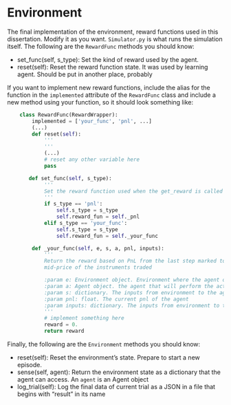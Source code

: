 # Environment

The final implementation of the environment, reward functions used in this dissertation. Modify it as you want. `Simulator.py` is what runs the simulation itself. The following are the `RewardFunc` methods you should know:

- set\_func(self, s_type): Set the kind of reward used by the agent.
- reset(self): Reset the reward function state. It was used by learning agent. Should be put in another place, probably

If you want to implement new reward functions, include the alias for the function in the `implemented` attribute of the `RewardFunc` class and include a new method using your function, so it should look something like:

```python
    class RewardFunc(RewardWrapper):
        implemented = ['your_func', 'pnl', ...]
        (...)
        def reset(self):
            '''
            '''
            (...)
            # reset any other variable here
            pass

       def set_func(self, s_type):
            '''
            Set the reward function used when the get_reward is called
            '''
            if s_type == 'pnl':
                self.s_type = s_type
                self.reward_fun = self._pnl
            elif s_type == 'your_func':
                self.s_type = s_type
                self.reward_fun = self._your_func

        def _your_func(self, e, s, a, pnl, inputs):
            '''
            Return the reward based on PnL from the last step marked to the
            mid-price of the instruments traded

            :param e: Environment object. Environment where the agent operates
            :param a: Agent object. the agent that will perform the action
            :param s: dictionary. The inputs from environment to the agent
            :param pnl: float. The current pnl of the agent
            :param inputs: dictionary. The inputs from environment to the agent
            '''
            # implement something here
            reward = 0.
            return reward
```

Finally, the following are the `Environment` methods you should know:

- reset(self): Reset the environment’s state. Prepare to start a new episode.
- sense(self, agent): Return the environment state as a dictionary that the agent can access. An `agent` is an Agent object
- log_trial(self): Log the final data of current trial as a JSON in a file that begins with “result” in its name
